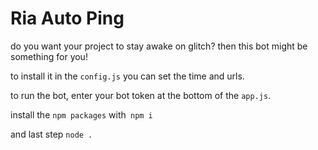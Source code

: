# Ria Auto Ping
do you want your project to stay awake on glitch?
then this bot might be something for you!

to install it in the `config.js` you can set the time and urls.

to run the bot, enter your bot token at the bottom of the `app.js`.

install the `npm packages` with` npm i`

and last step `node .`
